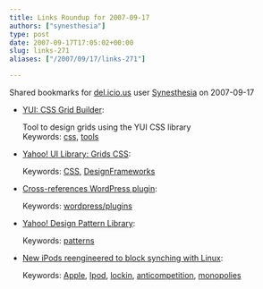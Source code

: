 ```yaml
---
title: Links Roundup for 2007-09-17
authors: ["synesthesia"]
type: post
date: 2007-09-17T17:05:02+00:00
slug: links-271 
aliases: ["/2007/09/17/links-271"]

---
```

Shared bookmarks for [del.icio.us][1] user  [Synesthesia][2] on 2007-09-17

  * [YUI: CSS Grid Builder][3]:
  
    Tool to design grids using the YUI CSS library    
    Keywords: [css][4], [tools][5]
  * [Yahoo! UI Library: Grids CSS][6]:
  
       
    Keywords: [CSS][7], [DesignFrameworks][8]
  * [Cross-references WordPress plugin][9]:
  
       
    Keywords: [wordpress/plugins][10]
  * [Yahoo! Design Pattern Library][11]:
  
       
    Keywords: [patterns][12]
  * [New iPods reengineered to block synching with Linux][13]:
  
       
    Keywords: [Apple][14], [Ipod][15], [lockin][16], [anticompetition][17], [monopolies][18]

 [1]: https://del.icio.us/
 [2]: https://del.icio.us/synesthesia
 [3]: https://developer.yahoo.com/yui/grids/builder "https://developer.yahoo.com/yui/grids/builder"
 [4]: https://del.icio.us/synesthesia/css
 [5]: https://del.icio.us/synesthesia/tools
 [6]: https://developer.yahoo.com/yui/grids "https://developer.yahoo.com/yui/grids"
 [7]: https://del.icio.us/synesthesia/CSS
 [8]: https://del.icio.us/synesthesia/DesignFrameworks
 [9]: https://francesc.hervada.org/wordpress.html "https://francesc.hervada.org/wordpress.html"
 [10]: https://del.icio.us/synesthesia/wordpress/plugins
 [11]: https://developer.yahoo.com/ypatterns/index.php "https://developer.yahoo.com/ypatterns/index.php"
 [12]: https://del.icio.us/synesthesia/patterns
 [13]: https://www.boingboing.net/2007/09/14/new-ipods-reengineer.html "https://www.boingboing.net/2007/09/14/new-ipods-reengineer.html"
 [14]: https://del.icio.us/synesthesia/Apple
 [15]: https://del.icio.us/synesthesia/Ipod
 [16]: https://del.icio.us/synesthesia/lockin
 [17]: https://del.icio.us/synesthesia/anticompetition
 [18]: https://del.icio.us/synesthesia/monopolies